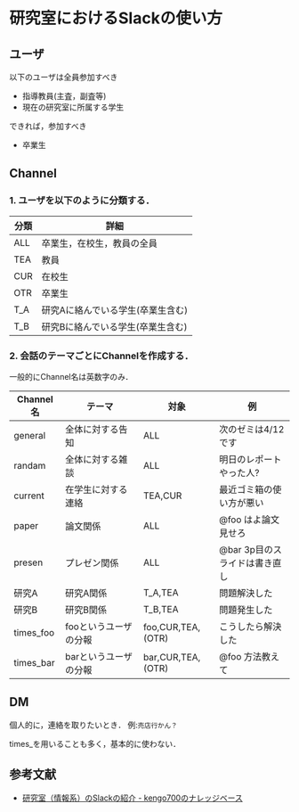 # 研究室におけるSlackの使い方

## ユーザ
以下のユーザは全員参加すべき
- 指導教員(主査，副査等)
- 現在の研究室に所属する学生

できれば，参加すべき
- 卒業生


## Channel
### 1. ユーザを以下のように分類する．

|分類|詳細|
|-|-|
|ALL|卒業生，在校生，教員の全員|
|TEA|教員|
|CUR|在校生|
|OTR|卒業生|
|T_A|研究Aに絡んでいる学生(卒業生含む)|
|T_B|研究Bに絡んでいる学生(卒業生含む)|

### 2. 会話のテーマごとにChannelを作成する．
一般的にChannel名は英数字のみ．

|Channel名|テーマ|対象|例|
|-|-|-|-|
|general|全体に対する告知　|ALL|次のゼミは4/12です|
|randam |全体に対する雑談　|ALL|明日のレポートやった人?|
|current|在学生に対する連絡|TEA,CUR|最近ゴミ箱の使い方が悪い|
|paper  |論文関係　　　　　|ALL|@foo はよ論文見せろ|
|presen |プレゼン関係　　　|ALL|@bar 3p目のスライドは書き直し|
|研究A   |研究A関係　　　　|T_A,TEA|問題解決した|
|研究B   |研究B関係　　　　|T_B,TEA|問題発生した|
|times_foo|fooというユーザの分報|foo,CUR,TEA,(OTR)|こうしたら解決した|
|times_bar|barというユーザの分報|bar,CUR,TEA,(OTR)|@foo 方法教えて|

## DM
個人的に，連絡を取りたいとき．
例:`売店行かん？`

times_を用いることも多く，基本的に使わない．

## 参考文献
* [研究室（情報系）のSlackの紹介 - kengo700のナレッジベース](http://kengo700.hatenablog.com/entry/2016/02/25/%E7%A0%94%E7%A9%B6%E5%AE%A4%EF%BC%88%E6%83%85%E5%A0%B1%E7%B3%BB%EF%BC%89%E3%81%AESlack%E3%81%AE%E7%B4%B9%E4%BB%8B)